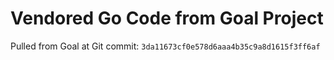 # Vendored Go Code from Goal Project

Pulled from Goal at Git commit: `3da11673cf0e578d6aaa4b35c9a8d1615f3ff6af`
